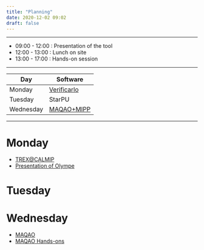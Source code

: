 ```yaml
---
title: "Planning"
date: 2020-12-02 09:02
draft: false
---
```



------

* 09:00 - 12:00 : Presentation of the tool
* 12:00 - 13:00 : Lunch on site
* 13:00 - 17:00 : Hands-on session

------


| Day       | Software                          |
| ------    | ----------                        |
| Monday    | [Verificarlo](../verificarlo/)    |
| Tuesday   | StarPU                            |
| Wednesday | [MAQAO+MIPP](../maqao/)           |

------

# Monday

 - [TREX@CALMIP](../presentations/TREX_CALMIP2022.pdf)
 - [Presentation of Olympe](../presentations/Olympe.pdf)

# Tuesday

# Wednesday

 - [MAQAO](../presentations/MAQAO.pdf)
 - [MAQAO Hands-ons](../presentations/MAQAO-handson.pdf)
